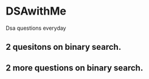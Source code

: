 # DSAwithMe
Dsa questions everyday

## 2 quesitons on binary search. 
## 2 more questions on binary search.
